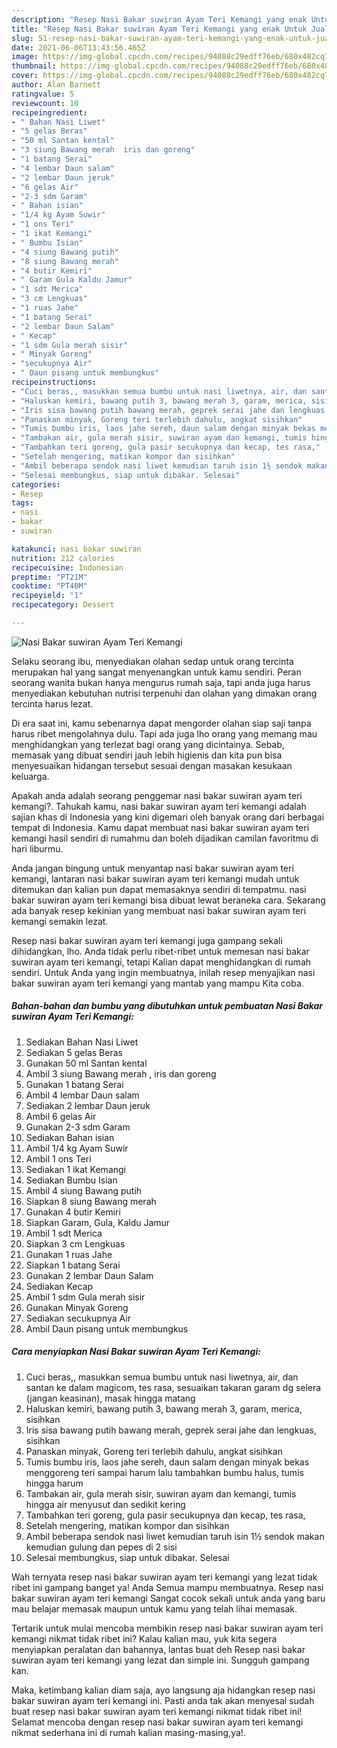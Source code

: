 ```yaml
---
description: "Resep Nasi Bakar suwiran Ayam Teri Kemangi yang enak Untuk Jualan"
title: "Resep Nasi Bakar suwiran Ayam Teri Kemangi yang enak Untuk Jualan"
slug: 51-resep-nasi-bakar-suwiran-ayam-teri-kemangi-yang-enak-untuk-jualan
date: 2021-06-06T13:43:56.465Z
image: https://img-global.cpcdn.com/recipes/94088c29edff76eb/680x482cq70/nasi-bakar-suwiran-ayam-teri-kemangi-foto-resep-utama.jpg
thumbnail: https://img-global.cpcdn.com/recipes/94088c29edff76eb/680x482cq70/nasi-bakar-suwiran-ayam-teri-kemangi-foto-resep-utama.jpg
cover: https://img-global.cpcdn.com/recipes/94088c29edff76eb/680x482cq70/nasi-bakar-suwiran-ayam-teri-kemangi-foto-resep-utama.jpg
author: Alan Barnett
ratingvalue: 5
reviewcount: 10
recipeingredient:
- " Bahan Nasi Liwet"
- "5 gelas Beras"
- "50 ml Santan kental"
- "3 siung Bawang merah  iris dan goreng"
- "1 batang Serai"
- "4 lembar Daun salam"
- "2 lembar Daun jeruk"
- "6 gelas Air"
- "2-3 sdm Garam"
- " Bahan isian"
- "1/4 kg Ayam Suwir"
- "1 ons Teri"
- "1 ikat Kemangi"
- " Bumbu Isian"
- "4 siung Bawang putih"
- "8 siung Bawang merah"
- "4 butir Kemiri"
- " Garam Gula Kaldu Jamur"
- "1 sdt Merica"
- "3 cm Lengkuas"
- "1 ruas Jahe"
- "1 batang Serai"
- "2 lembar Daun Salam"
- " Kecap"
- "1 sdm Gula merah sisir"
- " Minyak Goreng"
- "secukupnya Air"
- " Daun pisang untuk membungkus"
recipeinstructions:
- "Cuci beras,, masukkan semua bumbu untuk nasi liwetnya, air, dan santan ke dalam magicom, tes rasa, sesuaikan takaran garam dg selera (jangan keasinan), masak hingga matang"
- "Haluskan kemiri, bawang putih 3, bawang merah 3, garam, merica, sisihkan"
- "Iris sisa bawang putih bawang merah, geprek serai jahe dan lengkuas, sisihkan"
- "Panaskan minyak, Goreng teri terlebih dahulu, angkat sisihkan"
- "Tumis bumbu iris, laos jahe sereh, daun salam dengan minyak bekas menggoreng teri sampai harum lalu tambahkan bumbu halus, tumis hingga harum"
- "Tambakan air, gula merah sisir, suwiran ayam dan kemangi, tumis hingga air menyusut dan sedikit kering"
- "Tambahkan teri goreng, gula pasir secukupnya dan kecap, tes rasa,"
- "Setelah mengering, matikan kompor dan sisihkan"
- "Ambil beberapa sendok nasi liwet kemudian taruh isin 1½ sendok makan kemudian gulung dan pepes di 2 sisi"
- "Selesai membungkus, siap untuk dibakar. Selesai"
categories:
- Resep
tags:
- nasi
- bakar
- suwiran

katakunci: nasi bakar suwiran 
nutrition: 212 calories
recipecuisine: Indonesian
preptime: "PT21M"
cooktime: "PT40M"
recipeyield: "1"
recipecategory: Dessert

---
```



![Nasi Bakar suwiran Ayam Teri Kemangi](https://img-global.cpcdn.com/recipes/94088c29edff76eb/680x482cq70/nasi-bakar-suwiran-ayam-teri-kemangi-foto-resep-utama.jpg)

Selaku seorang ibu, menyediakan olahan sedap untuk orang tercinta merupakan hal yang sangat menyenangkan untuk kamu sendiri. Peran seorang  wanita bukan hanya mengurus rumah saja, tapi anda juga harus menyediakan kebutuhan nutrisi terpenuhi dan olahan yang dimakan orang tercinta harus lezat.

Di era  saat ini, kamu sebenarnya dapat mengorder olahan siap saji tanpa harus ribet mengolahnya dulu. Tapi ada juga lho orang yang memang mau menghidangkan yang terlezat bagi orang yang dicintainya. Sebab, memasak yang dibuat sendiri jauh lebih higienis dan kita pun bisa menyesuaikan hidangan tersebut sesuai dengan masakan kesukaan keluarga. 



Apakah anda adalah seorang penggemar nasi bakar suwiran ayam teri kemangi?. Tahukah kamu, nasi bakar suwiran ayam teri kemangi adalah sajian khas di Indonesia yang kini digemari oleh banyak orang dari berbagai tempat di Indonesia. Kamu dapat membuat nasi bakar suwiran ayam teri kemangi hasil sendiri di rumahmu dan boleh dijadikan camilan favoritmu di hari liburmu.

Anda jangan bingung untuk menyantap nasi bakar suwiran ayam teri kemangi, lantaran nasi bakar suwiran ayam teri kemangi mudah untuk ditemukan dan kalian pun dapat memasaknya sendiri di tempatmu. nasi bakar suwiran ayam teri kemangi bisa dibuat lewat beraneka cara. Sekarang ada banyak resep kekinian yang membuat nasi bakar suwiran ayam teri kemangi semakin lezat.

Resep nasi bakar suwiran ayam teri kemangi juga gampang sekali dihidangkan, lho. Anda tidak perlu ribet-ribet untuk memesan nasi bakar suwiran ayam teri kemangi, tetapi Kalian dapat menghidangkan di rumah sendiri. Untuk Anda yang ingin membuatnya, inilah resep menyajikan nasi bakar suwiran ayam teri kemangi yang mantab yang mampu Kita coba.

<!--inarticleads1-->

##### Bahan-bahan dan bumbu yang dibutuhkan untuk pembuatan Nasi Bakar suwiran Ayam Teri Kemangi:

1. Sediakan  Bahan Nasi Liwet
1. Sediakan 5 gelas Beras
1. Gunakan 50 ml Santan kental
1. Ambil 3 siung Bawang merah , iris dan goreng
1. Gunakan 1 batang Serai
1. Ambil 4 lembar Daun salam
1. Sediakan 2 lembar Daun jeruk
1. Ambil 6 gelas Air
1. Gunakan 2-3 sdm Garam
1. Sediakan  Bahan isian
1. Ambil 1/4 kg Ayam Suwir
1. Ambil 1 ons Teri
1. Sediakan 1 ikat Kemangi
1. Sediakan  Bumbu Isian
1. Ambil 4 siung Bawang putih
1. Siapkan 8 siung Bawang merah
1. Gunakan 4 butir Kemiri
1. Siapkan  Garam, Gula, Kaldu Jamur
1. Ambil 1 sdt Merica
1. Siapkan 3 cm Lengkuas
1. Gunakan 1 ruas Jahe
1. Siapkan 1 batang Serai
1. Gunakan 2 lembar Daun Salam
1. Sediakan  Kecap
1. Ambil 1 sdm Gula merah sisir
1. Gunakan  Minyak Goreng
1. Sediakan secukupnya Air
1. Ambil  Daun pisang untuk membungkus




<!--inarticleads2-->

##### Cara menyiapkan Nasi Bakar suwiran Ayam Teri Kemangi:

1. Cuci beras,, masukkan semua bumbu untuk nasi liwetnya, air, dan santan ke dalam magicom, tes rasa, sesuaikan takaran garam dg selera (jangan keasinan), masak hingga matang
1. Haluskan kemiri, bawang putih 3, bawang merah 3, garam, merica, sisihkan
1. Iris sisa bawang putih bawang merah, geprek serai jahe dan lengkuas, sisihkan
1. Panaskan minyak, Goreng teri terlebih dahulu, angkat sisihkan
1. Tumis bumbu iris, laos jahe sereh, daun salam dengan minyak bekas menggoreng teri sampai harum lalu tambahkan bumbu halus, tumis hingga harum
1. Tambakan air, gula merah sisir, suwiran ayam dan kemangi, tumis hingga air menyusut dan sedikit kering
1. Tambahkan teri goreng, gula pasir secukupnya dan kecap, tes rasa,
1. Setelah mengering, matikan kompor dan sisihkan
1. Ambil beberapa sendok nasi liwet kemudian taruh isin 1½ sendok makan kemudian gulung dan pepes di 2 sisi
1. Selesai membungkus, siap untuk dibakar. Selesai




Wah ternyata resep nasi bakar suwiran ayam teri kemangi yang lezat tidak ribet ini gampang banget ya! Anda Semua mampu membuatnya. Resep nasi bakar suwiran ayam teri kemangi Sangat cocok sekali untuk anda yang baru mau belajar memasak maupun untuk kamu yang telah lihai memasak.

Tertarik untuk mulai mencoba membikin resep nasi bakar suwiran ayam teri kemangi nikmat tidak ribet ini? Kalau kalian mau, yuk kita segera menyiapkan peralatan dan bahannya, lantas buat deh Resep nasi bakar suwiran ayam teri kemangi yang lezat dan simple ini. Sungguh gampang kan. 

Maka, ketimbang kalian diam saja, ayo langsung aja hidangkan resep nasi bakar suwiran ayam teri kemangi ini. Pasti anda tak akan menyesal sudah buat resep nasi bakar suwiran ayam teri kemangi nikmat tidak ribet ini! Selamat mencoba dengan resep nasi bakar suwiran ayam teri kemangi nikmat sederhana ini di rumah kalian masing-masing,ya!.

